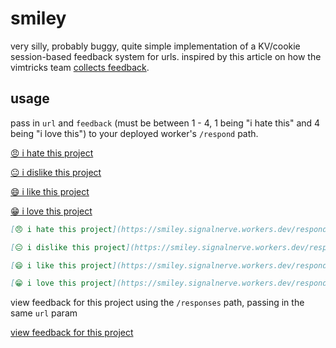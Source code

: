 # smiley

very silly, probably buggy, quite simple implementation of a KV/cookie session-based feedback system for urls. inspired by this article on how the vimtricks team [collects feedback](https://nimbleindustries.io/2020/04/29/how-we-collect-feedback-on-vimtricks/).

## usage

pass in `url` and `feedback` (must be between 1 - 4, 1 being "i hate this" and 4 being "i love this") to your deployed worker's `/respond` path.

[😠 i hate this project](https://smiley.signalnerve.workers.dev/respond?url=https://github.com/signalnerve/smiley&feedback=1)

[😐 i dislike this project](https://smiley.signalnerve.workers.dev/respond?url=https://github.com/signalnerve/smiley&feedback=2)

[😄 i like this project](https://smiley.signalnerve.workers.dev/respond?url=https://github.com/signalnerve/smiley&feedback=3)

[😁 i love this project](https://smiley.signalnerve.workers.dev/respond?url=https://github.com/signalnerve/smiley&feedback=4)

```markdown
[😠 i hate this project](https://smiley.signalnerve.workers.dev/respond?url=https://github.com/signalnerve/smiley&feedback=1)

[😐 i dislike this project](https://smiley.signalnerve.workers.dev/respond?url=https://github.com/signalnerve/smiley&feedback=2)

[😄 i like this project](https://smiley.signalnerve.workers.dev/respond?url=https://github.com/signalnerve/smiley&feedback=3)

[😁 i love this project](https://smiley.signalnerve.workers.dev/respond?url=https://github.com/signalnerve/smiley&feedback=4)
```

view feedback for this project using the `/responses` path, passing in the same `url` param

[view feedback for this project](https://smiley.signalnerve.workers.dev/responses?url=https://github.com/signalnerve/smiley)
